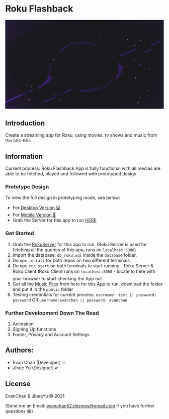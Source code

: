 # Roku Flashback
<img src="public/images/profile_bckgrd.png" width="650">

## Introduction
Create a streaming app for Roku, using movies, tv shows and music from the 50s-90s
## Information
Current process: Roku Flashback App is fully functional with all medias are able to be fetched, played and followed with prototyped design.
### Prototype Design
To view the full design in prototyping mode, see below:
- For [Desktop Version :computer:](https://xd.adobe.com/view/100c5ab8-acac-4e79-82a8-54aea4310c18-455f/?fbclid=IwAR0p13CQRAUXO7fqXEmJZggMSKJxMOpGW0S-r9KOqvdKseUSkzXby-5zFOc)
- For [Mobile Version :iphone:](https://xd.adobe.com/view/697ca4f2-7365-45eb-9c95-b8923a68149c-3c2f/screen/59d3eed4-172b-4954-9b13-25527141b40f/?fbclid=IwAR2F3aANFONojJ4i6cX78VSscEAK6jreK4MaLfE1RRUIrQZ-s3W3jl3bP6M)
- Grab the Server for this app to run [HERE](https://github.com/evanchandesigns/Tran_MT_Yu_J_RokuServer)

### Get Started
1. Grab the [RokuServer](https://github.com/evanchandesigns/Tran_MT_Yu_J_RokuServer) for this app to run. (Roku Server is used for fetching all the queries of this app, runs on `localhost:5000`)
2. Import the database: `db_roku.sql` inside the `database` folder.
3. Do `npm install` for both repos on two different terminals.
4. Do `npm run start` on both terminals to start running - Roku Server & Roku Client :exclamation:Roku Client runs on `localhost:5050` - locate to here with your browser to start checking the App out.
6. Get all the [Music Files](https://drive.google.com/drive/folders/1D0xsVetqJ905-9Fq5c-R0_fOupRW84ly?usp=sharing) from here for this App to run, download the folder and put it in the `public` folder
5. Testing credentials for current process: `username: test || password: password` OR `username:evanchan || password: evanchan`

### Further Development Down The Road
1. Animation
2. Signing Up functions
3. Footer, Privacy and Account Settings

## Authors:
- Evan Chan (Developer) :aquarius:
- Jihee Yu (Designer) :two_hearts:

## License
EvanChan & JiheeYu :copyright: 2021

(Send me an Email: evanchan52.designs@gmail.com if you have further questions :grin:)
